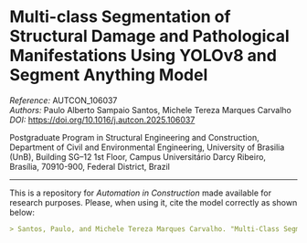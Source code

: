 # Multi-class Segmentation of Structural Damage and Pathological Manifestations Using YOLOv8 and Segment Anything Model

*Reference:* AUTCON_106037  
*Authors:* Paulo Alberto Sampaio Santos, Michele Tereza Marques Carvalho  
*DOI:* https://doi.org/10.1016/j.autcon.2025.106037

Postgraduate Program in Structural Engineering and Construction, Department of Civil and Environmental Engineering, University of Brasilia (UnB), Building SG–12 1st Floor, Campus Universitário Darcy Ribeiro, Brasília, 70910-900, Federal District, Brazil

------------------------------------------------------------
This is a repository for *Automation in Construction* made available for research purposes. Please, when using it, cite the model correctly as shown below:

```markdown
> Santos, Paulo, and Michele Tereza Marques Carvalho. "Multi-Class Segmentation of Structural Damage and Pathological Manifestations Using YOLOv8 and Segment Anything Model." Available at SSRN 4992063.
```
